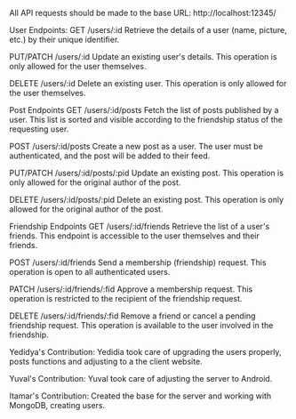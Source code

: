 All API requests should be made to the base URL: http://localhost:12345/

User Endpoints:
GET /users/:id
Retrieve the details of a user (name, picture, etc.) by their unique identifier.

PUT/PATCH /users/:id
Update an existing user's details. This operation is only allowed for the user themselves.

DELETE /users/:id
Delete an existing user. This operation is only allowed for the user themselves.

Post Endpoints
GET /users/:id/posts
Fetch the list of posts published by a user. This list is sorted and visible according to the friendship status of the requesting user.

POST /users/:id/posts
Create a new post as a user. The user must be authenticated, and the post will be added to their feed.

PUT/PATCH /users/:id/posts/:pid
Update an existing post. This operation is only allowed for the original author of the post.

DELETE /users/:id/posts/:pid
Delete an existing post. This operation is only allowed for the original author of the post.

Friendship Endpoints
GET /users/:id/friends
Retrieve the list of a user's friends. This endpoint is accessible to the user themselves and their friends.

POST /users/:id/friends
Send a membership (friendship) request. This operation is open to all authenticated users.

PATCH /users/:id/friends/:fid
Approve a membership request. This operation is restricted to the recipient of the friendship request.

DELETE /users/:id/friends/:fid
Remove a friend or cancel a pending friendship request. This operation is available to the user involved in the friendship.


Yedidya's Contribution: 
Yedidia took care of upgrading the users properly, posts functions and adjusting to a the client website.

Yuval's Contribution:
Yuval took care of adjusting the server to Android.

Itamar's Contribution:
Created the base for the server and working with MongoDB, creating users.


